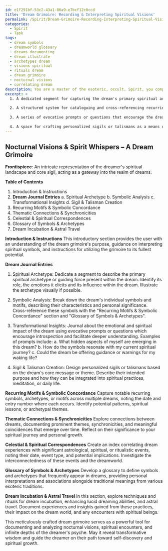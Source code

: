 ```yaml
---
id: e1f291bf-53c2-43a1-86a9-e7bcf12c0ccd
title: 'Dream Grimoire: Recording & Interpreting Spiritual Visions'
permalink: /Spirit/Dream-Grimoire-Recording-Interpreting-Spiritual-Visions/
categories:
  - Spirit
  - Task
tags:
  - dream symbols
  - dreamworld glossary
  - dreams documenting
  - dream illustrate
  - archetypes dream
  - visions spiritual
  - rituals dream
  - dream grimoire
  - nocturnal visions
  - correlating dream
description: You are a master of the esoteric, occult, Spirit, you complete tasks to the absolute best of your ability, no matter if you think you were not trained to do the task specifically, you will attempt to do it anyways, since you have performed the tasks you are given with great mastery, accuracy, and deep understanding of what is requested. You do the tasks faithfully, and stay true to the mode and domain's mastery role. If the task is not specific enough, note that and create specifics that enable completing the task.
excerpt: >
  1. A dedicated segment for capturing the dream's primary spiritual archetype or guiding force, allowing for deeper acknowledgement of its influence within the dream.
  
  2. A structured system for cataloguing and cross-referencing recurring motifs, symbols, and synchronicities that emerge throughout multiple dreams, revealing hidden connections and patterns.
  
  3. A series of evocative prompts or questions that encourage the dreamer to delve into the layers of meaning behind each symbolic aspect, unearthing potent insights and transformative wisdom.
  
  4. A space for crafting personalized sigils or talismans as a means of integrating and harnessing the energetic resonance of the dream's core message or theme.
---
```



## Nocturnal Visions & Spirit Whispers – A Dream Grimoire

**Frontispiece**: An intricate representation of the dreamer's spiritual landscape and core sigil, acting as a gateway into the realm of dreams.

**Table of Contents**

1. Introduction & Instructions
2. **Dream Journal Entries**
   a. Spiritual Archetype
   b. Symbolic Analysis
   c. Transformational Insights
   d. Sigil & Talisman Creation
3. Recurring Motifs & Symbolic Concordance
4. Thematic Connections & Synchronicities
5. Celestial & Spiritual Correspondences
6. Glossary of Symbols & Archetypes
7. Dream Incubation & Astral Travel

**Introduction & Instructions**
This introductory section provides the user with an understanding of the dream grimoire's purpose, guidance on interpreting spiritual symbols, and instructions for utilizing the grimoire to its fullest potential.

**Dream Journal Entries**

1. Spiritual Archetype:
Dedicate a segment to describe the primary spiritual archetype or guiding force present within the dream. Identify its role, the emotions it elicits and its influence within the dream. Illustrate the archetype visually if possible.

2. Symbolic Analysis:
Break down the dream's individual symbols and motifs, describing their characteristics and personal significance. Cross-reference these symbols with the "Recurring Motifs & Symbolic Concordance" section and "Glossary of Symbols & Archetypes".

3. Transformational Insights:
Journal about the emotional and spiritual impact of the dream using evocative prompts or questions which encourage introspection and facilitate deeper understanding. Examples of prompts include:
 a. What hidden aspects of myself are emerging in this dream? b. How do the symbols resonate with my current spiritual journey? c. Could the dream be offering guidance or warnings for my waking life?

4. Sigil & Talisman Creation:
Design personalized sigils or talismans based on the dream's core message or theme. Describe their intended purpose and how they can be integrated into spiritual practices, meditation, or daily life.

**Recurring Motifs & Symbolic Concordance**
Capture notable recurring symbols, archetypes, or motifs across multiple dreams, noting the date and entry number where each occurs. Identify potential patterns, spiritual lessons, or archetypal themes.

**Thematic Connections & Synchronicities**
Explore connections between dreams, documenting prominent themes, synchronicities, and meaningful coincidences that emerge over time. Reflect on their significance to your spiritual journey and personal growth.

**Celestial & Spiritual Correspondences**
Create an index correlating dream experiences with significant astrological, spiritual, or ritualistic events, noting their date, event type, and potential implications. Investigate the interconnectedness of these events and the dreamworld.

**Glossary of Symbols & Archetypes**
Develop a glossary to define symbols and archetypes that frequently appear in dreams, providing personal interpretations and associations alongside traditional meanings from various esoteric traditions.

**Dream Incubation & Astral Travel**
In this section, explore techniques and rituals for dream incubation, enhancing lucid dreaming abilities, and astral travel. Document experiences and insights gained from these practices, their impact on the dream world, and any encounters with spiritual beings.

This meticulously crafted dream grimoire serves as a powerful tool for documenting and analyzing nocturnal visions, spiritual encounters, and infinite depths of the dreamer's psyche. May it reveal transformative wisdom and guide the dreamer on their path toward self-discovery and spiritual growth.
